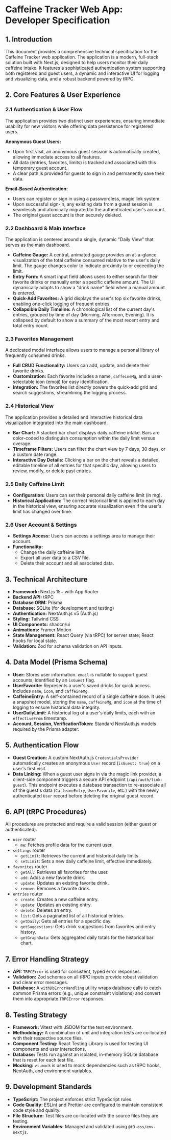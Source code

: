 # Caffeine Tracker Web App: Developer Specification

## 1. Introduction

This document provides a comprehensive technical specification for the
Caffeine Tracker web application. The application is a modern, full-stack
solution built with Next.js, designed to help users monitor their daily caffeine
intake. It features a sophisticated authentication system supporting both
registered and guest users, a dynamic and interactive UI for logging and
visualizing data, and a robust backend powered by tRPC.

## 2. Core Features & User Experience

### 2.1 Authentication & User Flow

The application provides two distinct user experiences, ensuring immediate
usability for new visitors while offering data persistence for registered
users.

**Anonymous Guest Users:**

*   Upon first visit, an anonymous guest session is automatically created,
    allowing immediate access to all features.
*   All data (entries, favorites, limits) is tracked and associated with this
    temporary guest account.
*   A clear path is provided for guests to sign in and permanently save their
    data.

**Email-Based Authentication:**

*   Users can register or sign in using a passwordless, magic link system.
*   Upon successful sign-in, any existing data from a guest session is
    seamlessly and atomically migrated to the authenticated user's account.
*   The original guest account is then securely deleted.

### 2.2 Dashboard & Main Interface

The application is centered around a single, dynamic "Daily View" that serves
as the main dashboard.

*   **Caffeine Gauge:** A central, animated gauge provides an at-a-glance
    visualization of the total caffeine consumed relative to the user's daily
    limit. The gauge changes color to indicate proximity to or exceeding the
    limit.
*   **Entry Form:** A smart input field allows users to either search for their
    favorite drinks or manually enter a specific caffeine amount. The UI
    dynamically adapts to show a "drink name" field when a manual amount is
    entered.
*   **Quick-Add Favorites:** A grid displays the user's top six favorite
    drinks, enabling one-click logging of frequent entries.
*   **Collapsible Daily Timeline:** A chronological list of the current day's
    entries, grouped by time of day (Morning, Afternoon, Evening). It is
    collapsed by default to show a summary of the most recent entry and total
    entry count.

### 2.3 Favorites Management

A dedicated modal interface allows users to manage a personal library of
frequently consumed drinks.

*   **Full CRUD Functionality:** Users can add, update, and delete their
    favorite drinks.
*   **Customization:** Each favorite includes a name, `caffeineMg`, and a
    user-selectable icon (emoji) for easy identification.
*   **Integration:** The favorites list directly powers the quick-add grid and
    search suggestions, streamlining the logging process.

### 2.4 Historical View

The application provides a detailed and interactive historical data
visualization integrated into the main dashboard.

*   **Bar Chart:** A stacked bar chart displays daily caffeine intake. Bars are
    color-coded to distinguish consumption within the daily limit versus
    overage.
*   **Timeframe Filters:** Users can filter the chart view by 7 days, 30 days,
    or a custom date range.
*   **Interactive Day Details:** Clicking a bar on the chart reveals a detailed,
    editable timeline of all entries for that specific day, allowing users to
    review, modify, or delete past entries.

### 2.5 Daily Caffeine Limit

*   **Configuration:** Users can set their personal daily caffeine limit (in
    mg).
*   **Historical Application:** The correct historical limit is applied to each
    day in the historical view, ensuring accurate visualization even if the
    user's limit has changed over time.

### 2.6 User Account & Settings

*   **Settings Access:** Users can access a settings area to manage their
    account.
*   **Functionality:**
    *   Change the daily caffeine limit.
    *   Export all user data to a CSV file.
    *   Delete their account and all associated data.

## 3. Technical Architecture

*   **Framework:** Next.js 15+ with App Router
*   **Backend API:** tRPC
*   **Database ORM:** Prisma
*   **Database:** SQLite (for development and testing)
*   **Authentication:** NextAuth.js v5 (Auth.js)
*   **Styling:** Tailwind CSS
*   **UI Components:** shadcn/ui
*   **Animations:** Framer Motion
*   **State Management:** React Query (via tRPC) for server state; React hooks
    for local state.
*   **Validation:** Zod for schema validation on API inputs.

## 4. Data Model (Prisma Schema)

*   **User:** Stores user information. `email` is nullable to support guest
    accounts, identified by an `isGuest` flag.
*   **UserFavorite:** Represents a user's saved drinks for quick access.
    Includes `name`, `icon`, and `caffeineMg`.
*   **CaffeineEntry:** A self-contained record of a single caffeine dose. It
    uses a snapshot model, storing the `name`, `caffeineMg`, and `icon` at the
    time of logging to ensure historical data integrity.
*   **UserDailyLimit:** A historical log of a user's daily limits, each with an
    `effectiveFrom` timestamp.
*   **Account, Session, VerificationToken:** Standard NextAuth.js models
    required by the Prisma adapter.

## 5. Authentication Flow

*   **Guest Creation:** A custom NextAuth.js `CredentialsProvider`
    automatically creates an anonymous `User` record (`isGuest: true`) on a
    user's first visit.
*   **Data Linking:** When a guest user signs in via the magic link provider, a
    client-side component triggers a secure API endpoint (`/api/auth/link-guest`).
    This endpoint executes a database transaction to re-associate all of the
    guest's data (`CaffeineEntry`, `UserFavorite`, etc.) with the newly
    authenticated `User` record before deleting the original guest record.

## 6. API (tRPC Procedures)

All procedures are protected and require a valid session (either guest or
authenticated).

*   `user` router
    *   `me`: Fetches profile data for the current user.
*   `settings` router
    *   `getLimit`: Retrieves the current and historical daily limits.
    *   `setLimit`: Sets a new daily caffeine limit, effective immediately.
*   `favorites` router
    *   `getAll`: Retrieves all favorites for the user.
    *   `add`: Adds a new favorite drink.
    *   `update`: Updates an existing favorite drink.
    *   `remove`: Removes a favorite drink.
*   `entries` router
    *   `create`: Creates a new caffeine entry.
    *   `update`: Updates an existing entry.
    *   `delete`: Deletes an entry.
    *   `list`: Gets a paginated list of all historical entries.
    *   `getDaily`: Gets all entries for a specific day.
    *   `getSuggestions`: Gets drink suggestions from favorites and entry
        history.
    *   `getGraphData`: Gets aggregated daily totals for the historical bar
        chart.

## 7. Error Handling Strategy

*   **API:** `TRPCError` is used for consistent, typed error responses.
*   **Validation:** Zod schemas on all tRPC inputs provide robust validation
    and clear error messages.
*   **Database:** A `withDbErrorHandling` utility wraps database calls to
    catch common Prisma errors (e.g., unique constraint violations) and convert
    them into appropriate `TRPCError` responses.

## 8. Testing Strategy

*   **Framework:** Vitest with JSDOM for the test environment.
*   **Methodology:** A combination of unit and integration tests are co-located
    with their respective source files.
*   **Component Testing:** React Testing Library is used for testing UI
    components and user interactions.
*   **Database:** Tests run against an isolated, in-memory SQLite database that
    is reset for each test file.
*   **Mocking:** `vi.mock` is used to mock dependencies such as tRPC hooks,
    NextAuth, and environment variables.

## 9. Development Standards

*   **TypeScript:** The project enforces strict TypeScript rules.
*   **Code Quality:** ESLint and Prettier are configured to maintain consistent
    code style and quality.
*   **File Structure:** Test files are co-located with the source files they
    are testing.
*   **Environment Variables:** Managed and validated using `@t3-oss/env-nextjs`.